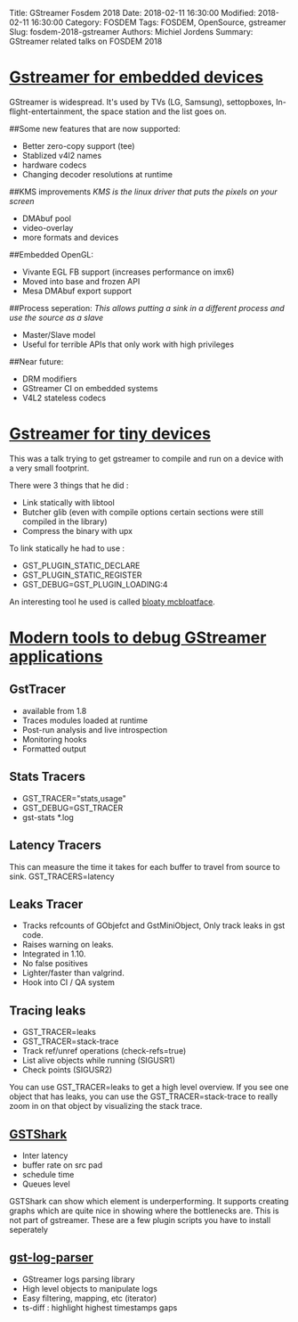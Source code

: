 Title: GStreamer Fosdem 2018
Date: 2018-02-11 16:30:00
Modified: 2018-02-11 16:30:00
Category: FOSDEM 
Tags: FOSDEM, OpenSource, gstreamer
Slug: fosdem-2018-gstreamer
Authors: Michiel Jordens
Summary: GStreamer related talks on FOSDEM 2018

# [Gstreamer for embedded devices](https://fosdem.org/2018/schedule/event/om_gst_embedded/)

GStreamer is widespread. It's used by TVs (LG, Samsung), 
settopboxes, In-flight-entertainment, the space station
and the list goes on.

##Some new features that are now supported:

- Better zero-copy support (tee)
- Stablized v4l2 names
- hardware codecs
- Changing decoder resolutions at runtime

##KMS improvements
*KMS is the linux driver that puts the pixels on your screen*

- DMAbuf pool
- video-overlay
- more formats and devices

##Embedded OpenGL:

- Vivante EGL FB support (increases performance on imx6)
- Moved into base and frozen API
- Mesa DMAbuf export support

##Process seperation:
*This allows putting a sink in a different process and
use the source as a slave*

- Master/Slave model
- Useful for terrible APIs that only work with high privileges

##Near future:
- DRM modifiers
- GStreamer CI on embedded systems
- V4L2 stateless codecs


# [Gstreamer for tiny devices](https://fosdem.org/2018/schedule/event/gstreamer_for_tiny_devices/)

This was a talk trying to get gstreamer to compile and 
run on a device with a very small footprint. 

There were 3 things that he did :

- Link statically with libtool
- Butcher glib (even with compile options certain
sections were still compiled in the library)
- Compress the binary with upx

To link statically he had to use :

- GST_PLUGIN_STATIC_DECLARE
- GST_PLUGIN_STATIC_REGISTER
- GST_DEBUG=GST_PLUGIN_LOADING:4

An interesting tool he used is called 
[bloaty mcbloatface](https://github.com/google/bloaty).

# [Modern tools to debug GStreamer applications](https://fosdem.org/2018/schedule/event/om_gst_dbg/)

## GstTracer
- available from 1.8
- Traces modules loaded at runtime
- Post-run analysis and live introspection
- Monitoring hooks
- Formatted output

## Stats Tracers
- GST_TRACER="stats,usage"
- GST_DEBUG=GST_TRACER
- gst-stats \*.log

## Latency Tracers
This can measure the time it takes for each buffer
to travel from source to sink.
GST_TRACERS=latency

## Leaks Tracer
* Tracks refcounts of GObjefct and GstMiniObject, Only track leaks in gst code.
* Raises warning on leaks.
* Integrated in 1.10.
* No false positives
* Lighter/faster than valgrind.
* Hook into CI / QA system

## Tracing leaks
* GST_TRACER=leaks 
* GST_TRACER=stack-trace
* Track ref/unref operations (check-refs=true)
* List alive objects while running (SIGUSR1)
* Check points (SIGUSR2)

You can use GST_TRACER=leaks to get a high level overview.
If you see one object that has leaks, you can use the
GST_TRACER=stack-trace to really zoom in on that object by
visualizing the stack trace.

## [GSTShark](https://github.com/RidgeRun/gst-shark)
* Inter latency
* buffer rate on src pad
* schedule time
* Queues level

GSTShark can show which element is underperforming.
It supports creating graphs which are quite nice in showing
where the bottlenecks are. This is not part of gstreamer.
These are a few plugin scripts you have to install seperately

## [gst-log-parser](https://github.com/gdesmott/gst-log-parser)
* GStreamer logs parsing library
* High level objects to manipulate logs
* Easy filtering, mapping, etc (iterator)
* ts-diff : highlight highest timestamps gaps
